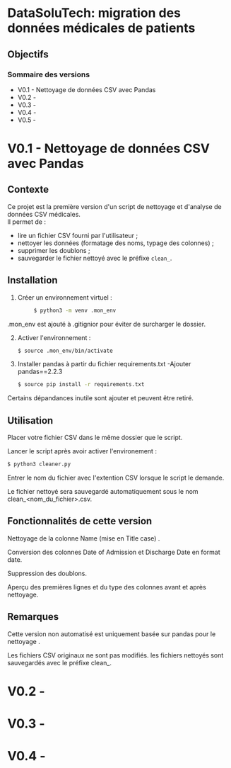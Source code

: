# DataSoluTech: migration des données médicales de patients

## Objectifs

### Sommaire des versions
- V0.1 - Nettoyage de données CSV avec Pandas
- V0.2 - 
- V0.3 -
- V0.4 - 
- V0.5 -

# V0.1 - Nettoyage de données CSV avec Pandas

## Contexte
Ce projet est la première version d'un script de nettoyage et d'analyse de données CSV médicales.  
Il permet de :
- lire un fichier CSV fourni par l'utilisateur ;
- nettoyer les données (formatage des noms, typage des colonnes) ;
- supprimer les doublons ;
- sauvegarder le fichier nettoyé avec le préfixe `clean_`.


## Installation
1. Créer un environnement virtuel :
   ```bash
        $ python3 -m venv .mon_env

   
.mon_env est ajouté à .gitignior pour éviter de surcharger le dossier.

2. Activer l'environnement :
   ```bash
   $ source .mon_env/bin/activate
   ```

3. Installer pandas à partir du fichier requirements.txt
   -Ajouter pandas==2.2.3
   ```bash
   $ source pip install -r requirements.txt
    ```

   
Certains dépandances inutile sont ajouter et  peuvent être retiré. 

## Utilisation

Placer votre fichier CSV dans le même dossier que le script.

Lancer le script après avoir activer l'environement  :
   ```bash
   $ python3 cleaner.py
   ```

Entrer le nom du fichier avec l'extention CSV lorsque le script le demande.

Le fichier nettoyé sera sauvegardé automatiquement sous le nom clean_<nom_du_fichier>.csv.


## Fonctionnalités de cette version

Nettoyage de la colonne Name (mise en Title case) .

Conversion des colonnes Date of Admission et Discharge Date en format date.

Suppression des doublons.

Aperçu des premières lignes et du type des colonnes avant et après nettoyage.

## Remarques

Cette version non automatisé est uniquement basée sur pandas pour le nettoyage .

Les fichiers CSV originaux ne sont pas modifiés. les fichiers nettoyés sont sauvegardés avec le préfixe clean_.



# V0.2 - 



# V0.3 -



# V0.4 -  
